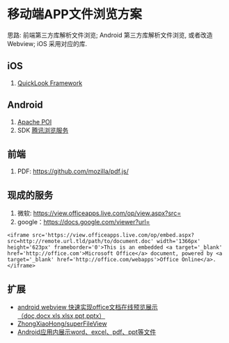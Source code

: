 # 移动端APP文件浏览方案

思路: 前端第三方库解析文件浏览; Android 第三方库解析文件浏览, 或者改造 Webview; iOS 采用对应的库.

## iOS

1. [QuickLook Framework](https://developer.apple.com/library/content/documentation/FileManagement/Conceptual/DocumentInteraction_TopicsForIOS/Articles/UsingtheQuickLookFramework.html)

## Android

1. [Apache POI](http://poi.apache.org/)
2. SDK [腾讯浏览服务](https://x5.tencent.com)

## 前端

1. PDF: <https://github.com/mozilla/pdf.js/>

## 现成的服务

1. 微软: https://view.officeapps.live.com/op/view.aspx?src=
2. google：https://docs.google.com/viewer?url=

```
<iframe src='https://view.officeapps.live.com/op/embed.aspx?src=http://remote.url.tld/path/to/document.doc' width='1366px' height='623px' frameborder='0'>This is an embedded <a target='_blank' href='http://office.com'>Microsoft Office</a> document, powered by <a target='_blank' href='http://office.com/webapps'>Office Online</a>.</iframe>
```

## 扩展

- [android webview 快速实现office文档在线预览展示（doc,docx,xls,xlsx,ppt,pptx）](http://blog.csdn.net/qianxin2222/article/details/52288420)
- [ZhongXiaoHong/superFileView](https://github.com/ZhongXiaoHong/superFileView)
- [Android应用内展示word、excel、pdf、ppt等文件](https://www.jianshu.com/p/3f57d640b24d)
